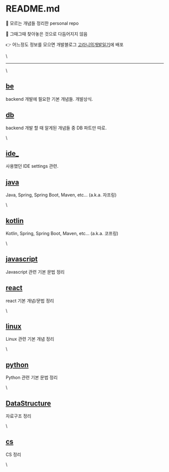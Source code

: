 # README.md

👀 모르는 개념들 정리한 personal repo

🌱 그때그때 찾아놓은 것으로 다듬어지지 않음

👉 어느정도 정보를 모으면 개발블로그 [고라니의개발일기](https://mand2.github.io/)에 배포

\


***

\


## [be](be/ "mention")

backend 개발에 필요한 기본 개념들. 개발상식.





## [db](basics/db/ "mention")

backend 개발 할 때 알게된 개념들 중 DB 파트만 따로.

\


## [ide\_](ide\_/ "mention")

사용했던 IDE settings 관련.



## [java](languages/java/ "mention")

Java, Spring, Spring Boot, Maven, etc... (a.k.a. 자프링)

\


## [kotlin](languages/kotlin/ "mention")

Kotlin, Spring, Spring Boot, Maven, etc... (a.k.a. 코프링)

\


## [javascript](languages/javascript/ "mention")

Javascript 관련 기본 문법 정리



## [react](languages/javascript/react/ "mention")

react 기본 개념/문법 정리

\


## [linux](basics/linux/ "mention")

Linux 관련 기본 개념 정리

\


## [python](languages/python/ "mention")

Python 관련 기본 문법 정리

\


## [DataStructure](DataStructure/ "mention")

자료구조 정리

\


## [cs](basics/cs/ "mention")

CS 정리

\
